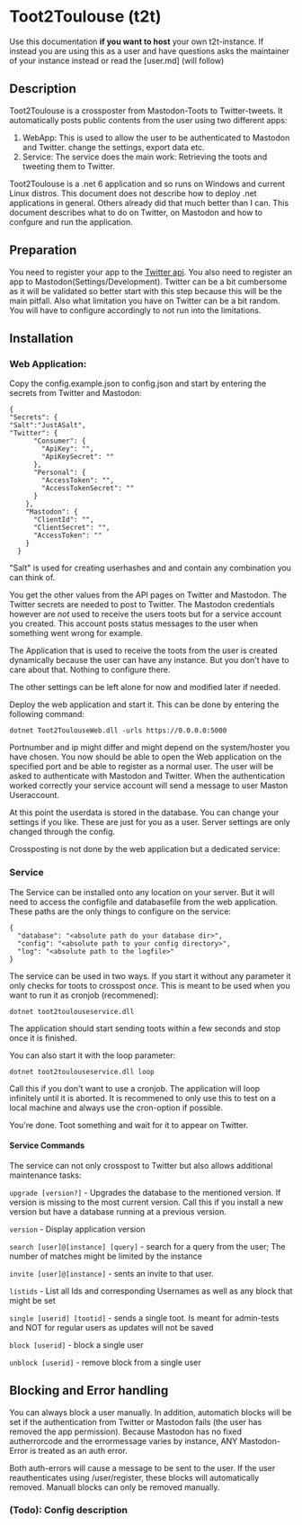 # Toot2Toulouse (t2t)
Use this documentation **if you want to host** your own t2t-instance. If instead you are using this as a user and have questions asks the maintainer of your instance instead or read the [user.md] (will follow)

## Description
Toot2Toulouse is a crossposter from Mastodon-Toots to Twitter-tweets. It automatically posts public contents from the user using two different apps:
1. WebApp: This is used to allow the user to be authenticated to Mastodon and Twitter. change the settings, export data etc.
2. Service: The service does the main work: Retrieving the toots and tweeting them to Twitter.

Toot2Toulouse is a .net 6 application and so runs on Windows and current Linux distros. This document does not describe how to deploy .net applications in general. Others already did that much better than I can.
This document describes what to do on Twitter, on Mastodon and how to confgure and run the application.

## Preparation
You need to register your app to the [Twitter api](https://developer.twitter.com/en/docs/twitter-api). You also need to register an app to Mastodon(Settings/Development). Twitter can be a bit cumbersome as it will be validated so better start with this step because this will be the main pitfall. 
Also what limitation you have on Twitter can be a bit random. You will have to configure accordingly to not run into the limitations.

## Installation

### Web Application:
Copy the config.example.json to config.json and start by entering the secrets from Twitter and Mastodon:
```
{
"Secrets": {
"Salt":"JustASalt",
"Twitter": {
      "Consumer": {
        "ApiKey": "",
        "ApiKeySecret": ""
      },
      "Personal": {
        "AccessToken": "",
        "AccessTokenSecret": ""
      }
    },
    "Mastodon": {
      "ClientId": "",
      "ClientSecret": "",
      "AccessToken": ""
    }
  }
```
"Salt" is used for creating userhashes and and contain any combination you can think of. 

You get the other values from the API pages on Twitter and Mastodon. The Twitter secrets are needed to post to Twitter. 
The Mastodon credentials however are *not* used to receive the users toots but for a service account you created. This account posts status messages to the user when something went wrong for example.

The Application that is used to receive the toots from the user is created dynamically because the user can have any instance. But you don't have to care about that. Nothing to configure there.

The other settings can be left alone for now and modified later if needed. 

Deploy the web application and start it. This can be done by entering the following command:
```
dotnet Toot2ToulouseWeb.dll -urls https://0.0.0.0:5000
```

Portnumber and ip might differ and might depend on the system/hoster you have chosen. You now should be able to open the Web application on the specified port and be able to register as a normal user. The user will be asked to authenticate with Mastodon and Twitter. 
When the authentication worked correctly your service account will send a message to user Maston Useraccount.

At this point the userdata is stored in the database. You can change your settings if you like. These are just for you as a user. Server settings are only changed through the config.

Crossposting is not done by the web application but a dedicated service:

### Service
The Service can be installed onto any location on your server. But it will need to access the configfile and databasefile from the web application. These paths are the only things to configure on the service:
```
{
  "database": "<absolute path do your database dir>",
  "config": "<absolute path to your config directory>",
  "log": "<absolute path to the logfile>"
}
```

The service can be used in two ways. If you start it without any parameter it only checks for toots to crosspost *once*. This is meant to be used when you want to run it as cronjob (recommened):
```
dotnet toot2toulouseservice.dll
```

The application should start sending toots within a few seconds and stop once it is finished.

You can also start it with the loop parameter:
```
dotnet toot2toulouseservice.dll loop
```


Call this if you don't want to use a cronjob. The application will loop infinitely until it is aborted. It is recommened to only use this to test on a local machine and always use the cron-option if possible.

You're done. Toot something and wait for it to appear on Twitter.



#### Service Commands
The service can not only crosspost to Twitter but also allows additional maintenance tasks:

`upgrade [version?]` - Upgrades the database to the mentioned version. If version is missing to the most current version. Call this if you install a new version but have a database running at a previous version.

`version` - Display application version

`search [user]@[instance] [query]` - search for a query from the user; The number of matches might be limited by the instance

`invite [user]@[instance]` - sents an invite to that user. 

`listids` - List all Ids and corresponding Usernames as well as any block that might be set

`single [userid] [tootid]` - sends a single toot. Is meant for admin-tests and NOT for regular users as updates will not be saved

`block [userid]` - block a single user

`unblock [userid]` - remove block from a single user


## Blocking and Error handling
You can always block a user manually. In addition, automatich blocks will be set if the authentication from Twitter or Mastodon fails (the user has removed the app permission). Because Mastodon has no fixed autherrorcode and the errormessage varies by instance, ANY Mastodon-Error is treated as an auth error.

Both auth-errors will cause a message to be sent to the user. If the user reauthenticates using /user/register, these blocks will automatically removed. Manuall blocks can only be removed manually.



### (Todo): Config description





